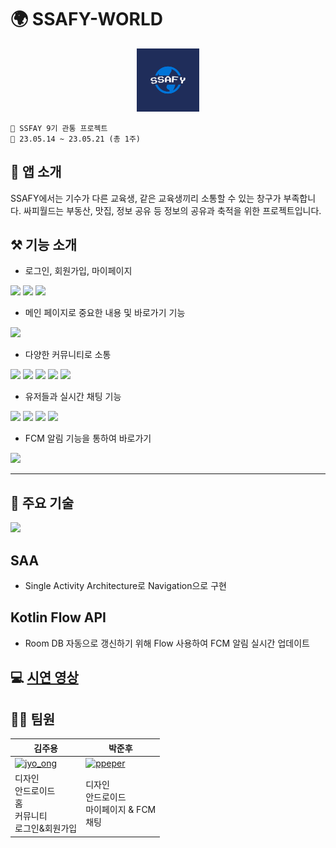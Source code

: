 # 🌍 SSAFY-WORLD

<p align="center"><img src="./assets/ic_logo.png" width="20%"></p>

```
📢 SSFAY 9기 관통 프로젝트 
📢 23.05.14 ~ 23.05.21 (총 1주)
```

## 🤔 앱 소개
SSAFY에서는 기수가 다른 교육생, 같은 교육생끼리 소통할 수 있는 창구가 부족합니다. 싸피월드는 부동산, 맛집, 정보 공유 등 정보의 공유과 축적을 위한 프로젝트입니다. 

## ⚒️ 기능 소개
- 로그인, 회원가입, 마이페이지
<img src="https://github.com/SSAFY-WORLD/SSAFY-WORLD/assets/63226023/dd953c50-13e5-48dd-9300-ab13f23e1949" width="20%"/>
<img src="https://github.com/SSAFY-WORLD/SSAFY-WORLD/assets/63226023/e7812bdf-e0c8-49ac-a6fb-4ac63328d4bf" width="20%"/>
<img src="https://github.com/SSAFY-WORLD/SSAFY-WORLD/assets/63226023/b3948933-bfe1-40d3-8f43-533b5cff99a4" width="20%"/>

- 메인 페이지로 중요한 내용 및 바로가기 기능
<img src="https://github.com/SSAFY-WORLD/SSAFY-WORLD/assets/63226023/143ebce9-603c-4a51-a0b5-69f90f5cd6a2" width="20%"/>

- 다양한 커뮤니티로 소통
<img src="https://github.com/SSAFY-WORLD/SSAFY-WORLD/assets/63226023/ca726a8d-9b38-40c5-8595-c4a61bfa9614" width="15%"/>
<img src="https://github.com/SSAFY-WORLD/SSAFY-WORLD/assets/63226023/6fc663c2-c235-4e0e-93d2-21dd053db6e3" width="15%"/>
<img src="https://github.com/SSAFY-WORLD/SSAFY-WORLD/assets/63226023/a4305dc2-ce52-44ea-bb9f-265c80c59070" width="15%"/>
<img src="https://github.com/SSAFY-WORLD/SSAFY-WORLD/assets/63226023/45be988d-671d-4edd-98af-f490920608ff" width="15%"/>
<img src="https://github.com/SSAFY-WORLD/SSAFY-WORLD/assets/63226023/2843b013-7af8-406e-b9c7-0189ff0abc37" width="15%"/>

- 유저들과 실시간 채팅 기능
<img src="https://github.com/SSAFY-WORLD/SSAFY-WORLD/assets/63226023/ffe9fc9d-61bb-4919-9bae-e4c474bd7997" width="20%"/>
<img src="https://github.com/SSAFY-WORLD/SSAFY-WORLD/assets/63226023/df774642-c224-410d-8dc9-8127946e07f0" width="20%"/>
<img src="https://github.com/SSAFY-WORLD/SSAFY-WORLD/assets/63226023/0bc4e7a1-efe8-44c1-a626-de12a0e364c9" width="20%"/>
<img src="https://github.com/SSAFY-WORLD/SSAFY-WORLD/assets/63226023/e7d467c1-61b1-49a3-a591-ec2348e64eff" width="20%"/>

- FCM 알림 기능을 통하여 바로가기
<img src="https://github.com/SSAFY-WORLD/SSAFY-WORLD/assets/63226023/59a3be00-97fc-447c-8023-033642bf06b7.gif" width="30%"/>

- - - 
## 📌 주요 기술
<img src="https://github.com/SSAFY-WORLD/SSAFY-WORLD/assets/63226023/ff7463e0-dce3-4c6d-97a3-31a0a173134b" width="50%"/>

## SAA
- Single Activity Architecture로 Navigation으로 구현
## Kotlin Flow API
- Room DB 자동으로 갱신하기 위해 Flow 사용하여 FCM 알림 실시간 업데이트

## 💻 [시연 영상](https://www.youtube.com/channel/UCrovuekvNiW-oq-ziMkxd9g)

## 👩‍👦 팀원
| 김주용 | 박준후 |
| ------ | ------ |
| <a href="https://github.com/Kim-JuYong"><img src="https://avatars.githubusercontent.com/u/68934392?v=4" alt="jyo_ong" width="100" height="100"></a> | <a href="https://github.com/ppeper"><img src="https://avatars.githubusercontent.com/u/63226023?v=4" alt="ppeper" width="100" height="100"></a> |
| 디자인<br>안드로이드<br>홈<br>커뮤니티<br>로그인&회원가입 | 디자인<br>안드로이드<br>마이페이지 & FCM<br>채팅 |

